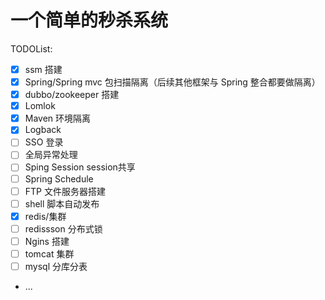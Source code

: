 # 一个简单的秒杀系统
TODOList:
- [x] ssm 搭建
- [x] Spring/Spring mvc 包扫描隔离（后续其他框架与 Spring 整合都要做隔离）
- [x] dubbo/zookeeper 搭建
- [x] Lomlok 
- [x] Maven 环境隔离
- [x] Logback
- [ ] SSO 登录
- [ ] 全局异常处理
- [ ] Sping Session session共享
- [ ] Spring Schedule
- [ ] FTP 文件服务器搭建
- [ ] shell 脚本自动发布
- [x] redis/集群
- [ ] redissson 分布式锁
- [ ] Ngins 搭建
- [ ] tomcat 集群
- [ ] mysql 分库分表
- ...
